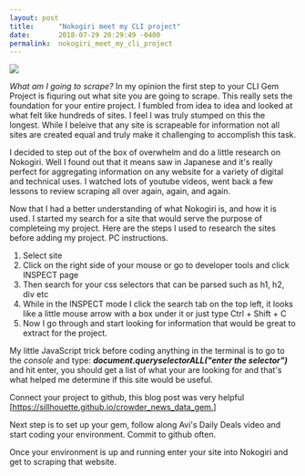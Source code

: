 ```yaml
---
layout: post
title:      "Nokogiri meet my CLI project"
date:       2018-07-29 20:29:49 -0400
permalink:  nokogiri_meet_my_cli_project
---
```



![](https://www.pexels.com/photo/wood-tool-saw-9280/http://)


*What am I going to scrape?* 
In my opinion the first step to your CLI Gem Project is fiquring out what site you are going to scrape. This really sets the foundation for your entire project.  I fumbled from idea to idea and looked at what felt like hundreds of sites. I feel I was truly stumped on this the longest. While I beleive that any site is scrapeable for information not all sites are created equal and truly make it challenging to accomplish this task. 

I decided to step out of the box of overwhelm and do a little research on Nokogiri. Well I found out that it means saw in Japanese and it's really perfect for aggregating information on any website for a variety of digital and technical uses. I watched lots of youtube videos,  went back a few lessons to review scraping all over again, again, and again. 


Now that I had a better understanding of what Nokogiri is, and how it is used. I started my search for a site that would serve the purpose of completeing my project. Here are the steps I used to research the sites before adding my project. PC instructions.

1. Select site 
2. Click on the right side of your mouse or go to developer tools and click INSPECT page
3. Then search for your css selectors that can be parsed such as h1, h2, div etc
4. While in the INSPECT mode I click the search tab on the top left, it looks like a little mouse arrow with a box under            it or just type Ctrl + Shift + C
5. Now I go through and start looking for information that would be great to extract for the project.



My little JavaScript trick before coding anything in the terminal is to go to the *console* and type:
***document.queryselectorALL("enter the selector")***  and hit enter, you should get a list of what your are looking for and that's what helped me determine if this site would be useful. 

Connect your project to github, this blog post was very helpful [https://sillhouette.github.io/crowder_news_data_gem.]

Next step is to set up your gem, follow along Avi's Daily Deals video and start coding your environment. 
Commit to github often. 

Once your environment is up and running enter your site into Nokogiri and get to scraping that website. 

